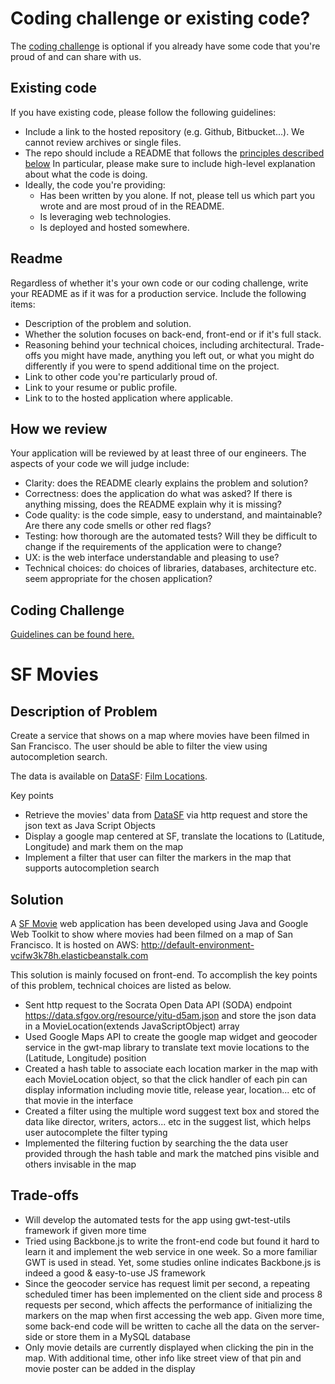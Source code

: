 Coding challenge or existing code?
==================================

The [coding challenge](coding_challenge.md) is optional if you already have
some code that you're proud of and can share with us.

Existing code
-------------

If you have existing code, please follow the following guidelines:

* Include a link to the hosted repository (e.g. Github, Bitbucket...). We cannot
  review archives or single files.
* The repo should include a README that follows the [principles described
  below](#readme) In particular, please make sure to include high-level
  explanation about what the code is doing.
* Ideally, the code you're providing:
  * Has been written by you alone. If not, please tell us which part you wrote
    and are most proud of in the README.
  * Is leveraging web technologies.
  * Is deployed and hosted somewhere.

Readme
------

Regardless of whether it's your own code or our coding challenge, write your
README as if it was for a production service. Include the following items:

* Description of the problem and solution.
* Whether the solution focuses on back-end, front-end or if it's full stack.
* Reasoning behind your technical choices, including architectural. Trade-offs
  you might have made, anything you left out, or what you might do differently
  if you were to spend additional time on the project.
* Link to other code you're particularly proud of.
* Link to your resume or public profile.
* Link to to the hosted application where applicable.

How we review
-------------

Your application will be reviewed by at least three of our engineers. The
aspects of your code we will judge include:

* Clarity: does the README clearly explains the problem and solution?
* Correctness: does the application do what was asked? If there is anything
  missing, does the README explain why it is missing?
* Code quality: is the code simple, easy to understand, and maintainable?  Are
  there any code smells or other red flags?
* Testing: how thorough are the automated tests? Will they be difficult to
  change if the requirements of the application were to change?
* UX: is the web interface understandable and pleasing to use?
* Technical choices: do choices of libraries, databases, architecture etc. seem
  appropriate for the chosen application?

Coding Challenge
----------------

[Guidelines can be found here.](coding_challenge.md)


SF Movies
=========

Description of Problem
----------------------
Create a service that shows on a map where movies have been filmed in San Francisco. The user should be able to filter the view using autocompletion search.

The data is available on [DataSF](http://www.datasf.org/): [Film Locations](https://data.sfgov.org/Arts-Culture-and-Recreation-/Film-Locations-in-San-Francisco/yitu-d5am).

Key points
* Retrieve the movies' data from [DataSF](https://data.sfgov.org/Arts-Culture-and-Recreation-/Film-Locations-in-San-Francisco/yitu-d5am) via http request and store the json text as Java Script Objects
* Display a google map centered at SF, translate the locations to (Latitude, Longitude) and mark them on the map
* Implement a filter that user can filter the markers in the map that supports autocompletion search 

Solution
--------
A [SF Movie](http://default-environment-vcifw3k78h.elasticbeanstalk.com) web application has been developed using Java and Google Web Toolkit to show where movies had been filmed on a map of San Francisco. It is hosted on AWS: http://default-environment-vcifw3k78h.elasticbeanstalk.com

This solution is mainly focused on front-end. To accomplish the key points of this problem, technical choices are listed as below.
* Sent http request to the Socrata Open Data API (SODA) endpoint https://data.sfgov.org/resource/yitu-d5am.json and store the json data in a MovieLocation(extends JavaScriptObject) array
* Used Google Maps API to create the google map widget and geocoder service in the gwt-map library to translate text movie locations to the (Latitude, Longitude) position
* Created a hash table to associate each location marker in the map with each MovieLocation object, so that the click handler of each pin can display information including movie title, release year, location... etc of that movie in the interface   
* Created a filter using the multiple word suggest text box and stored the data like director, writers, actors... etc in the suggest list, which helps user autocomplete the filter typing
* Implemented the filtering fuction by searching the the data user provided through the hash table and mark the matched pins visible and others invisable in the map  

Trade-offs
----------
* Will develop the automated tests for the app using gwt-test-utils framework if given more time
* Tried using Backbone.js to write the front-end code but found it hard to learn it and implement the web service in one week. So a more familiar GWT is used in stead. Yet, some studies online indicates Backbone.js is indeed a good & easy-to-use JS framework
* Since the geocoder service has request limit per second, a repeating scheduled timer has been implemented on the client side and process 8 requests per second, which affects the performance of initializing the markers on the map when first accessing the web app. Given more time, some back-end code will be written to cache all the data on the server-side or store them in a MySQL database
* Only movie details are currently displayed when clicking the pin in the map. With additional time, other info like street view of that pin and movie poster can be added in the display